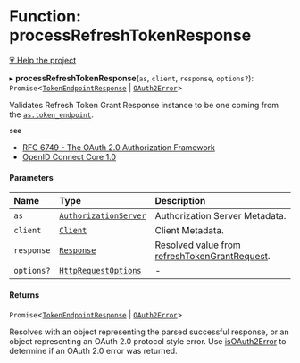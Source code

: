 # Function: processRefreshTokenResponse

[💗 Help the project](https://github.com/sponsors/panva)

▸ **processRefreshTokenResponse**(`as`, `client`, `response`, `options?`): `Promise`<[`TokenEndpointResponse`](../interfaces/TokenEndpointResponse.md) \| [`OAuth2Error`](../interfaces/OAuth2Error.md)\>

Validates Refresh Token Grant Response instance to be one coming from the
[`as.token_endpoint`](../interfaces/AuthorizationServer.md#token_endpoint).

**`see`** 
 - [RFC 6749 - The OAuth 2.0 Authorization Framework](https://www.rfc-editor.org/rfc/rfc6749.html#section-6)
 - [OpenID Connect Core 1.0](https://openid.net/specs/openid-connect-core-1_0.html#RefreshTokens)

#### Parameters

| Name | Type | Description |
| :------ | :------ | :------ |
| `as` | [`AuthorizationServer`](../interfaces/AuthorizationServer.md) | Authorization Server Metadata. |
| `client` | [`Client`](../interfaces/Client.md) | Client Metadata. |
| `response` | [`Response`]( https://developer.mozilla.org/en-US/docs/Web/API/Response ) | Resolved value from [refreshTokenGrantRequest](refreshTokenGrantRequest.md). |
| `options?` | [`HttpRequestOptions`](../interfaces/HttpRequestOptions.md) | - |

#### Returns

`Promise`<[`TokenEndpointResponse`](../interfaces/TokenEndpointResponse.md) \| [`OAuth2Error`](../interfaces/OAuth2Error.md)\>

Resolves with an object representing the parsed successful response, or an object
  representing an OAuth 2.0 protocol style error. Use [isOAuth2Error](isOAuth2Error.md) to determine if an
  OAuth 2.0 error was returned.
